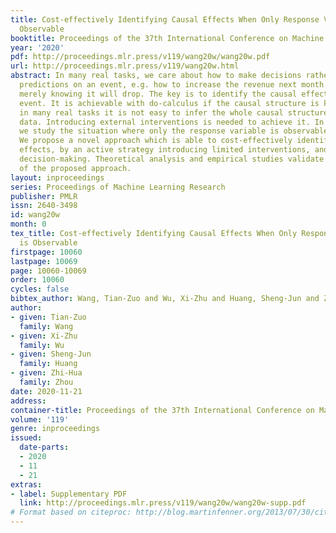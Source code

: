 ```yaml
---
title: Cost-effectively Identifying Causal Effects When Only Response Variable is
  Observable
booktitle: Proceedings of the 37th International Conference on Machine Learning
year: '2020'
pdf: http://proceedings.mlr.press/v119/wang20w/wang20w.pdf
url: http://proceedings.mlr.press/v119/wang20w.html
abstract: In many real tasks, we care about how to make decisions rather than mere
  predictions on an event, e.g. how to increase the revenue next month instead of
  merely knowing it will drop. The key is to identify the causal effects on the desired
  event. It is achievable with do-calculus if the causal structure is known; however,
  in many real tasks it is not easy to infer the whole causal structure with the observational
  data. Introducing external interventions is needed to achieve it. In this paper,
  we study the situation where only the response variable is observable under intervention.
  We propose a novel approach which is able to cost-effectively identify the causal
  effects, by an active strategy introducing limited interventions, and thus guide
  decision-making. Theoretical analysis and empirical studies validate the effectiveness
  of the proposed approach.
layout: inproceedings
series: Proceedings of Machine Learning Research
publisher: PMLR
issn: 2640-3498
id: wang20w
month: 0
tex_title: Cost-effectively Identifying Causal Effects When Only Response Variable
  is Observable
firstpage: 10060
lastpage: 10069
page: 10060-10069
order: 10060
cycles: false
bibtex_author: Wang, Tian-Zuo and Wu, Xi-Zhu and Huang, Sheng-Jun and Zhou, Zhi-Hua
author:
- given: Tian-Zuo
  family: Wang
- given: Xi-Zhu
  family: Wu
- given: Sheng-Jun
  family: Huang
- given: Zhi-Hua
  family: Zhou
date: 2020-11-21
address: 
container-title: Proceedings of the 37th International Conference on Machine Learning
volume: '119'
genre: inproceedings
issued:
  date-parts:
  - 2020
  - 11
  - 21
extras:
- label: Supplementary PDF
  link: http://proceedings.mlr.press/v119/wang20w/wang20w-supp.pdf
# Format based on citeproc: http://blog.martinfenner.org/2013/07/30/citeproc-yaml-for-bibliographies/
---
```

